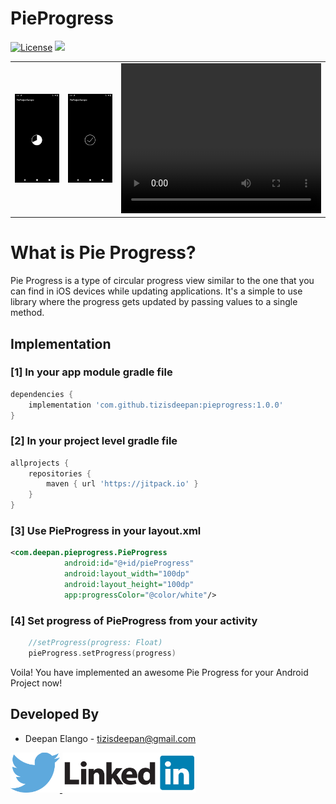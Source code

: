 # PieProgress
[![License](https://img.shields.io/badge/license-Apache%202-4EB1BA.svg?style=flat-square)](https://www.apache.org/licenses/LICENSE-2.0.html)
[![](https://jitpack.io/v/tizisdeepan/pieprogress.svg)](https://jitpack.io/#tizisdeepan/pieprogress)

<table>
    <tr><td align="center"><img src="./Screenshots/ss1.png" alt="Single Selection Mode" width="100%"></td>
    <td align="center"><img src="./Screenshots/ss2.png" alt="Range Selection Mode" width="100%"></td>
    <td align="center"><video width="320" height="240" controls>
  <source src="movie.mp4" type="video/mp4">
  <source src="movie.ogg" type="video/ogg">
Your browser does not support the video tag.
        </video></td></tr>
</table>

# What is Pie Progress?
Pie Progress is a type of circular progress view similar to the one that you can find in iOS devices while updating applications. It's a simple to use library where the progress gets updated by passing values to a single method.

## Implementation
### [1] In your app module gradle file
```gradle
dependencies {
    implementation 'com.github.tizisdeepan:pieprogress:1.0.0'
}
```

### [2] In your project level gradle file
```gradle
allprojects {
    repositories {
        maven { url 'https://jitpack.io' }
    }
}
```

### [3] Use PieProgress in your layout.xml
```xml
<com.deepan.pieprogress.PieProgress
            android:id="@+id/pieProgress"
            android:layout_width="100dp"
            android:layout_height="100dp"
            app:progressColor="@color/white"/>
```

### [4] Set progress of PieProgress from your activity
```kotlin
    //setProgress(progress: Float)
    pieProgress.setProgress(progress)
```

Voila! You have implemented an awesome Pie Progress for your Android Project now!

Developed By
------------

* Deepan Elango - <tizisdeepan@gmail.com>

<a href="https://twitter.com/tizisdeepan">
  <img alt="Follow me on Twitter" src="./Screenshots/twitter.png" />
</a>
<a href="https://www.linkedin.com/in/tizisdeepan/">
  <img alt="Add me to Linkedin" src="./Screenshots/linkedin.png" />
</a>
